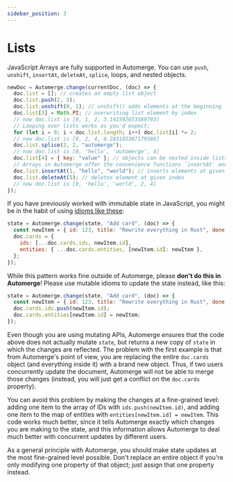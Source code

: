```yaml
---
sidebar_position: 3
---
```


# Lists

JavaScript Arrays are fully supported in Automerge. You can use `push`, `unshift`, `insertAt`, `deleteAt`, `splice`, loops, and nested objects.

```js
newDoc = Automerge.change(currentDoc, (doc) => {
  doc.list = []; // creates an empty list object
  doc.list.push(2, 3);
  doc.list.unshift(0, 1); // unshift() adds elements at the beginning
  doc.list[3] = Math.PI; // overwriting list element by index
  // now doc.list is [0, 1, 2, 3.141592653589793]
  // Looping over lists works as you'd expect:
  for (let i = 0; i < doc.list.length; i++) doc.list[i] *= 2;
  // now doc.list is [0, 2, 4, 6.283185307179586]
  doc.list.splice(2, 2, "automerge");
  // now doc.list is [0, 'hello', 'automerge', 4]
  doc.list[4] = { key: "value" }; // objects can be nested inside lists as well
  // Arrays in Automerge offer the convenience functions `insertAt` and `deleteAt`
  doc.list.insertAt(1, "hello", "world"); // inserts elements at given index
  doc.list.deleteAt(5); // deletes element at given index
  // now doc.list is [0, 'hello', 'world', 2, 4]
});
```

If you have previously worked with immutable state in JavaScript, you might be in the habit of
using [idioms like these](https://redux.js.org/recipes/structuring-reducers/updating-normalized-data):

```js
state = Automerge.change(state, "Add card", (doc) => {
  const newItem = { id: 123, title: "Rewrite everything in Rust", done: false };
  doc.cards = {
    ids: [...doc.cards.ids, newItem.id],
    entities: { ...doc.cards.entities, [newItem.id]: newItem },
  };
});
```

While this pattern works fine outside of Automerge, please **don't do this in Automerge**! Please
use mutable idioms to update the state instead, like this:

```js
state = Automerge.change(state, "Add card", (doc) => {
  const newItem = { id: 123, title: "Rewrite everything in Rust", done: false };
  doc.cards.ids.push(newItem.id);
  doc.cards.entities[newItem.id] = newItem;
});
```

Even though you are using mutating APIs, Automerge ensures that the code above does not actually
mutate `state`, but returns a new copy of `state` in which the changes are reflected. The problem
with the first example is that from Automerge's point of view, you are replacing the entire
`doc.cards` object (and everything inside it) with a brand new object. Thus, if two users
concurrently update the document, Automerge will not be able to merge those changes (instead, you
will just get a conflict on the `doc.cards` property).

You can avoid this problem by making the changes at a fine-grained level: adding one
item to the array of IDs with `ids.push(newItem.id)`, and adding one item to the map of entities
with `entities[newItem.id] = newItem`. This code works much better, since it tells Automerge
exactly which changes you are making to the state, and this information allows Automerge to deal
much better with concurrent updates by different users.

As a general principle with Automerge, you should make state updates at the most fine-grained
level possible. Don't replace an entire object if you're only modifying one property of that
object; just assign that one property instead.
